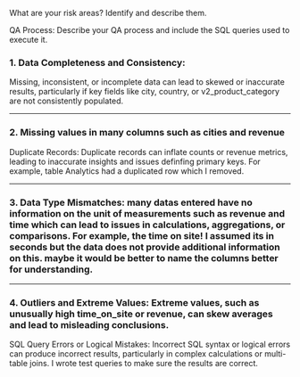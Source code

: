 What are your risk areas? Identify and describe them.



QA Process:
Describe your QA process and include the SQL queries used to execute it.


### 1. Data Completeness and Consistency:
Missing, inconsistent, or incomplete data can lead to skewed or inaccurate results, particularly if key fields like city, country, or v2_product_category are not consistently populated.

---
### 2. Missing values in many columns such as cities and revenue
Duplicate Records: Duplicate records can inflate counts or revenue metrics, leading to inaccurate insights and issues definfing primary keys. For example, table Analytics had a duplicated row which I removed.

---
### 3. Data Type Mismatches: many datas entered have no information on the unit of measurements such as revenue and time which can lead to issues in calculations, aggregations, or comparisons. For example, the time on site! I assumed its in seconds but the data does not provide additional information on this. maybe it would be better to name the columns better for understanding.

---
### 4. Outliers and Extreme Values: Extreme values, such as unusually high time_on_site or revenue, can skew averages and lead to misleading conclusions.
SQL Query Errors or Logical Mistakes: Incorrect SQL syntax or logical errors can produce incorrect results, particularly in complex calculations or multi-table joins. I wrote test queries to make sure the results are correct.
